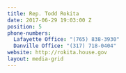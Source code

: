 ```yaml
---
title: Rep. Todd Rokita
date: 2017-06-29 19:03:00 Z
position: 5
phone-numbers:
  Lafayette Office: "(765) 838-3930"
  Danville Office: "(317) 718-0404"
website: http://rokita.house.gov
layout: media-grid
---
```


